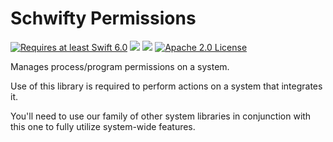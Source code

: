 # Schwifty Permissions

<a href="https://swift.org"><img src="https://img.shields.io/badge/Swift-6.0+-F05138?style=&logo=swift" alt="Requires at least Swift 6.0"></a> <img src="https://img.shields.io/badge/Platforms-Any-gold"> <a href="https://discord.com/invite/VyuFQUpcUz"><img src="https://img.shields.io/badge/Chat-Discord-7289DA?style=&logo=discord"></a> <a href="https://github.com/RandomHashTags/swift-htmlkit/blob/main/LICENSE"><img src="https://img.shields.io/badge/License-Apache_2.0-blue" alt="Apache 2.0 License"></a>

Manages process/program permissions on a system.

Use of this library is required to perform actions on a system that integrates it.

You'll need to use our family of other system libraries in conjunction with this one to fully utilize system-wide features.